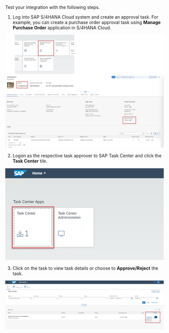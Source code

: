 Test your integration with the following steps.

1. Log into SAP S/4HANA Cloud system and create an approval task. For example, you can create a purchase order approval task using **Manage Purchase Order** application in S/4HANA Cloud.
<img alt="38" src="38.png"/>

2. Logon as the respective task approver to SAP Task Center and click the **Task Center** tile.
<img alt="39" src="39.png"/>

3. Click on the task to view task details or choose to **Approve/Reject** the task.
<img alt="40" src="40.png"/>
